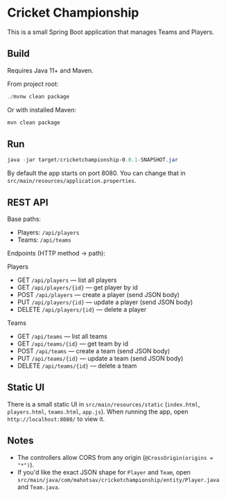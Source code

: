 # Cricket Championship

This is a small Spring Boot application that manages Teams and Players.

## Build

Requires Java 11+ and Maven.

From project root:

```powershell
./mvnw clean package
```

Or with installed Maven:

```powershell
mvn clean package
```

## Run

```powershell
java -jar target/cricketchampionship-0.0.1-SNAPSHOT.jar
```

By default the app starts on port 8080. You can change that in `src/main/resources/application.properties`.

## REST API

Base paths:
- Players: `/api/players`
- Teams: `/api/teams`

Endpoints (HTTP method -> path):

Players
- GET  `/api/players`           — list all players
- GET  `/api/players/{id}`     — get player by id
- POST `/api/players`           — create a player (send JSON body)
- PUT  `/api/players/{id}`     — update a player (send JSON body)
- DELETE `/api/players/{id}`   — delete a player

Teams
- GET  `/api/teams`            — list all teams
- GET  `/api/teams/{id}`       — get team by id
- POST `/api/teams`            — create a team (send JSON body)
- PUT  `/api/teams/{id}`       — update a team (send JSON body)
- DELETE `/api/teams/{id}`     — delete a team

## Static UI

There is a small static UI in `src/main/resources/static` (`index.html`, `players.html`, `teams.html`, `app.js`). When running the app, open `http://localhost:8080/` to view it.

## Notes

- The controllers allow CORS from any origin (`@CrossOrigin(origins = "*")`).
- If you'd like the exact JSON shape for `Player` and `Team`, open `src/main/java/com/mahotsav/cricketchampionship/entity/Player.java` and `Team.java`.

